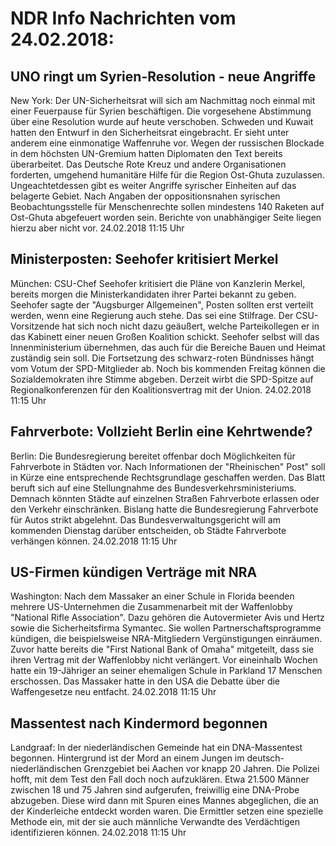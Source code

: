 # NDR Info Nachrichten vom 24.02.2018:


## UNO ringt um Syrien-Resolution - neue Angriffe
New York: Der UN-Sicherheitsrat will sich am Nachmittag noch einmal mit einer Feuerpause für Syrien beschäftigen. Die vorgesehene Abstimmung über eine Resolution wurde auf heute verschoben. Schweden und Kuwait hatten den Entwurf in den Sicherheitsrat eingebracht. Er sieht unter anderem eine einmonatige Waffenruhe vor. Wegen der russischen Blockade in dem höchsten UN-Gremium hatten Diplomaten den Text bereits überarbeitet. Das Deutsche Rote Kreuz und andere Organisationen forderten, umgehend humanitäre Hilfe für die Region Ost-Ghuta zuzulassen. Ungeachtetdessen gibt es weiter Angriffe syrischer Einheiten auf das belagerte Gebiet. Nach Angaben der oppositionsnahen syrischen Beobachtungsstelle für Menschenrechte sollen mindestens 140 Raketen auf Ost-Ghuta abgefeuert worden sein. Berichte von unabhängiger Seite liegen hierzu aber nicht vor. 24.02.2018 11:15 Uhr 

## Ministerposten: Seehofer kritisiert Merkel
München: CSU-Chef Seehofer kritisiert die Pläne von Kanzlerin Merkel, bereits morgen die Ministerkandidaten ihrer Partei bekannt zu geben. Seehofer sagte der "Augsburger Allgemeinen", Posten sollten erst verteilt werden, wenn eine Regierung auch stehe. Das sei eine Stilfrage. Der CSU-Vorsitzende hat sich noch nicht dazu geäußert, welche Parteikollegen er in das Kabinett einer neuen Großen Koalition schickt. Seehofer selbst will das Innenministerium übernehmen, das auch für die Bereiche Bauen und Heimat zuständig sein soll. Die Fortsetzung des schwarz-roten Bündnisses hängt vom Votum der SPD-Mitglieder ab. Noch bis kommenden Freitag können die Sozialdemokraten ihre Stimme abgeben. Derzeit wirbt die SPD-Spitze auf Regionalkonferenzen für den Koalitionsvertrag mit der Union. 24.02.2018 11:15 Uhr 

## Fahrverbote: Vollzieht Berlin eine Kehrtwende?
Berlin:      Die Bundesregierung bereitet offenbar doch Möglichkeiten für Fahrverbote in Städten vor. Nach Informationen der "Rheinischen" Post" soll in Kürze eine entsprechende Rechtsgrundlage geschaffen werden. Das Blatt beruft sich auf eine Stellungnahme des Bundesverkehrsministeriums. Demnach könnten Städte auf einzelnen Straßen Fahrverbote erlassen oder den Verkehr einschränken. Bislang hatte die Bundesregierung Fahrverbote für Autos strikt abgelehnt. Das Bundesverwaltungsgericht will am kommenden Dienstag darüber entscheiden, ob Städte Fahrverbote verhängen können. 24.02.2018 11:15 Uhr 

## US-Firmen kündigen Verträge mit NRA
Washington: Nach dem Massaker an einer Schule in Florida beenden mehrere US-Unternehmen die Zusammenarbeit mit der Waffenlobby "National Rifle Association". Dazu gehören die Autovermieter Avis und Hertz sowie die Sicherheitsfirma Symantec. Sie wollen Partnerschaftsprogramme kündigen, die beispielsweise NRA-Mitgliedern Vergünstigungen einräumen. Zuvor hatte bereits die "First National Bank of Omaha" mitgeteilt, dass sie ihren Vertrag mit der Waffenlobby nicht verlängert. Vor eineinhalb Wochen hatte ein 19-Jähriger an seiner ehemaligen Schule in Parkland 17 Menschen erschossen. Das Massaker hatte in den USA die Debatte über die Waffengesetze neu entfacht. 24.02.2018 11:15 Uhr 

## Massentest nach Kindermord begonnen
Landgraaf: In der niederländischen Gemeinde hat ein DNA-Massentest begonnen. Hintergrund ist der Mord an einem Jungen im deutsch-niederländischen Grenzgebiet bei Aachen vor knapp 20 Jahren. Die Polizei hofft, mit dem Test den Fall doch noch aufzuklären. Etwa 21.500 Männer zwischen 18 und 75 Jahren sind aufgerufen, freiwillig eine DNA-Probe abzugeben. Diese wird dann mit Spuren eines Mannes abgeglichen, die an der Kinderleiche entdeckt worden waren. Die Ermittler setzen eine spezielle Methode ein, mit der sie auch männliche Verwandte des Verdächtigen identifizieren können. 24.02.2018 11:15 Uhr 
